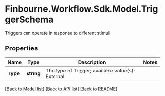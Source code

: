 # Finbourne.Workflow.Sdk.Model.TriggerSchema
Triggers can operate in response to different stimuli

## Properties

Name | Type | Description | Notes
------------ | ------------- | ------------- | -------------
**Type** | **string** | The type of Trigger; available value(s): External | 

[[Back to Model list]](../README.md#documentation-for-models) [[Back to API list]](../README.md#documentation-for-api-endpoints) [[Back to README]](../README.md)

